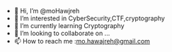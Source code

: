 - 👋 Hi, I’m @moHawjreh
- 👀 I’m interested in CyberSecurity,CTF,cryptography
- 🌱 I’m currently learning Cryptography
- 💞️ I’m looking to collaborate on ...
- 📫 How to reach me :mo.hawajreh@gmail.com

<!---
moHawjreh/moHawjreh is a ✨ special ✨ repository because its `README.md` (this file) appears on your GitHub profile.
You can click the Preview link to take a look at your changes.
--->
